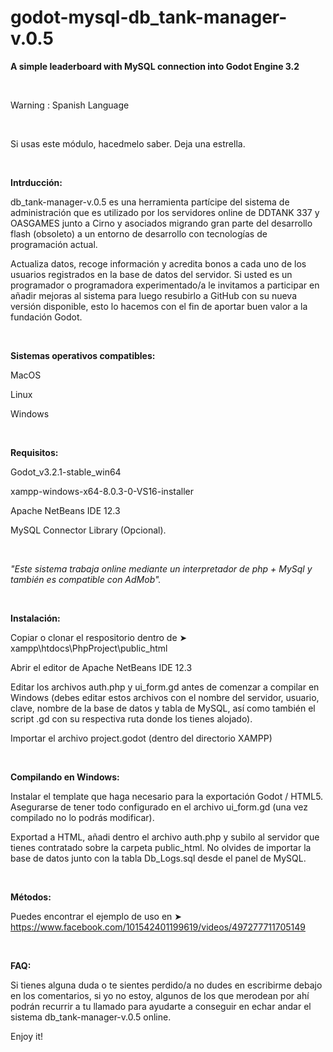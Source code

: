 # godot-mysql-db_tank-manager-v.0.5
<b>A simple leaderboard with MySQL connection into Godot Engine 3.2</b>

</br>

Warning : Spanish Language

</br>

Si usas este módulo, hacedmelo saber. Deja una estrella. 

</br>

<b>Intrducción:</b>

db_tank-manager-v.0.5 es una herramienta partícipe del sistema de administración que es utilizado por los servidores online de DDTANK 337 y OASGAMES junto a Cirno y asociados migrando gran parte del desarrollo flash (obsoleto) a un entorno de desarrollo con tecnologías de programación actual.

Actualiza datos, recoge información y acredita bonos a cada uno de los usuarios registrados en la base de datos del servidor. Si usted es un programador o programadora experimentado/a le invitamos a participar en añadir mejoras al sistema para luego resubirlo a GitHub con su nueva versión disponible, esto lo hacemos con el fin de aportar buen valor a la fundación Godot.

</br>

<b>Sistemas operativos compatibles:</b> 

MacOS

Linux

Windows

</br>

<b>Requisitos:</b>

Godot_v3.2.1-stable_win64

xampp-windows-x64-8.0.3-0-VS16-installer

Apache NetBeans IDE 12.3

MySQL Connector Library (Opcional).

</br>

<i>"Este sistema trabaja online mediante un interpretador de php + MySql y también es compatible con AdMob".</i>

</br>

<b>Instalación:</b>

Copiar o clonar el respositorio dentro de ➤ xampp\htdocs\PhpProject\public_html

Abrir el editor de Apache NetBeans IDE 12.3

Editar los archivos auth.php y ui_form.gd antes de comenzar a compilar en Windows (debes editar estos archivos con el nombre del servidor, usuario, clave, nombre de la base de datos y tabla de MySQL, así como también el script .gd con su respectiva ruta donde los tienes alojado).

Importar el archivo project.godot (dentro del directorio XAMPP)

</br>

<b>Compilando en Windows:</b>

Instalar el template que haga necesario para la exportación Godot / HTML5. Asegurarse de tener todo configurado en el archivo ui_form.gd (una vez compilado no lo podrás modificar).

Exportad a HTML, añadi dentro el archivo auth.php y subilo al servidor que tienes contratado sobre la carpeta public_html. No olvides de importar la base de datos junto con la tabla Db_Logs.sql desde el panel de MySQL.

</br>

<b>Métodos:</b>

Puedes encontrar el ejemplo de uso en ➤ https://www.facebook.com/101542401199619/videos/497277711705149

</br>

<b>FAQ:</b>

Si tienes alguna duda o te sientes perdido/a no dudes en escribirme debajo en los comentarios, si yo no estoy, algunos de los que merodean por ahí podrán recurrir a tu llamado para ayudarte a conseguir en echar andar el sistema db_tank-manager-v.0.5 online.

Enjoy it! 

 
